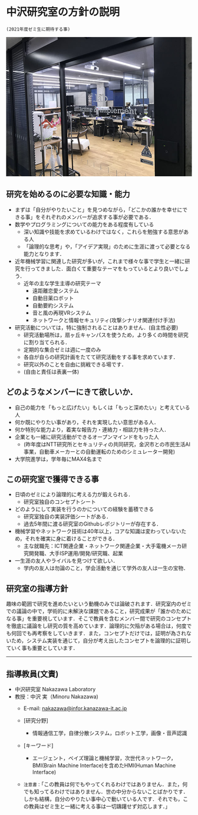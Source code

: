 # 中沢研究室の方針の説明
`(2021年度ゼミ生に期待する事)`

![研究室風景](images/IMG_9897.JPG)

## 研究を始めるのに必要な知識・能力
- まずは「自分がやりたいこと」を見つめながら，「どこかの誰かを幸せにできる事」をそれぞれのメンバーが追求する事が必要である．
- 数学やプログラミングについての能力をある程度有している
  - 深い知識や技能を求めているわけではなく，これらを勉強する意思がある人
  - 「論理的な思考」や，「アイデア実現」のために生涯に渡って必要となる能力となります．
- 近年機械学習に関連した研究が多いが，これまで様々な事で学生と一緒に研究を行ってきました．面白くて重要なテーマをもっているとより良いでしょう．
  - 近年の主な学生主導の研究テーマ
    - 遠距離恋愛システム
    - 自動目薬ロボット
    - 自動要約システム
    - 音と風の再現VRシステム
    - ネットワークと情報セキュリティ(攻撃シナリオ関連付け手法)
- 研究活動については，特に強制されることはありません．(自主性必要)
  - 研究活動場所は，扇ヶ丘キャンパスを使うため，より多くの時間を研究に割り当てられる．
  - 定期的な集合ゼミは週に一度のみ
  - 各自が自らの研究計画をたてて研究活動をする事を求めています．
  - 研究以外のことを自由に挑戦できる場です．
  - (自由と責任は表裏一体)

## どのようなメンバーにきて欲しいか．
- 自己の能力を「もっと広げたい」もしくは「もっと深めたい」と考えている人
- 何か既にやりたい事があり，それを実現したい意思がある人．
- 何か特別な能力より，着実な報告力・連絡力・相談力を持った人．
- 企業とも一緒に研究活動ができるオープンマインドをもった人
  - (昨年度はNTT研究所とセキュリティの共同研究，金沢市との市民生活AI事業，自動車メーカーとの自動運転のためのシミュレーター開発)
- 大学院進学は，学年毎にMAX4名まで

## この研究室で獲得できる事
- 日頃のゼミにより論理的に考える力が鍛えられる．
  - 研究室独自のコンセプトシート
- どのようにして実装を行うのかについての経験を蓄積できる
  - 研究室独自の実装評価シートがある．
  - 過去5年間に渡る研究室のGithubレポジトリーが存在する．
- 機械学習やネットワーク技術は40年以上，コアな知識は変わっていないため，それを確実に身に着けることができる．
  - 主な就職先：ICT関連企業・ネットワーク関連企業・大手電機メーカ研究開発職、大手ISP運用/開発/研究職、起業
- 一生涯の友人やライバルを見つけて欲しい．
  - 学内の友人は勿論のこと，学会活動を通じて学外の友人は一生の宝物．

## 研究室の指導方針

 趣味の範囲で研究を進めたいという動機のみでは論破されます．研究室内のゼミでの議論の中で，学術的に未解決な課題であること，研究成果が「誰かのためになる事」を重要視しています．そこで教員を含むメンバー間で研究のコンセプトを徹底に議論をし研究の質を高めています．論理的に欠陥がある場合は，何度でも何回でも再考察をしていきます．また，コンセプトだけでは，証明が為されないため，システム実装を通じて，自分が考え出したコンセプトを論理的に証明していく事も重要としています．

----

## 指導教員(文責)
- 中沢研究室 Nakazawa Laboratory
- 教授：中沢 実（Minoru Nakazawa)
  - E-mail: nakazawa@infor.kanazawa-it.ac.jp
  - [研究分野]
    - 情報通信工学，自律分散システム，ロボット工学，画像・音声認識
  - [キーワード]
    - エージェント，ベイズ理論と機械学習，次世代ネットワーク，BMI(Brain Machine Interface)を含めたHMI(Human Machine Interface)

  - `注意書：`「この教員は何でもやってくれるわけではありません．また，何でも知ってるわけではありません．世の中分からないことばかりです．しかも結構，自分のやりたい事中心で動いている人です．それでも，この教員はゼミ生と一緒に考える事は一切躊躇せず対応します．」
